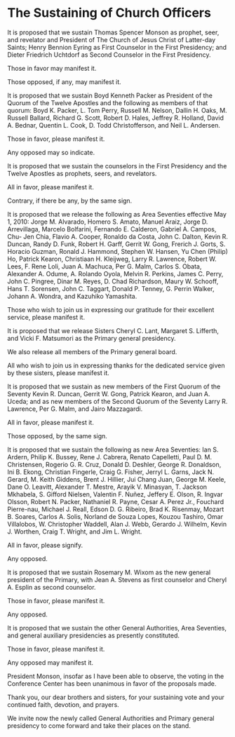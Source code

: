 # The Sustaining of Church Officers

It is proposed that we sustain Thomas Spencer Monson as prophet, seer, and
revelator and President of The Church of Jesus Christ of Latter-day Saints;
Henry Bennion Eyring as First Counselor in the First Presidency; and Dieter
Friedrich Uchtdorf as Second Counselor in the First Presidency.

Those in favor may manifest it.

Those opposed, if any, may manifest it.

It is proposed that we sustain Boyd Kenneth Packer as President of the Quorum
of the Twelve Apostles and the following as members of that quorum: Boyd K.
Packer, L. Tom Perry, Russell M. Nelson, Dallin H. Oaks, M. Russell Ballard,
Richard G. Scott, Robert D. Hales, Jeffrey R. Holland, David A. Bednar,
Quentin L. Cook, D. Todd Christofferson, and Neil L. Andersen.

Those in favor, please manifest it.

Any opposed may so indicate.

It is proposed that we sustain the counselors in the First Presidency and the
Twelve Apostles as prophets, seers, and revelators.

All in favor, please manifest it.

Contrary, if there be any, by the same sign.

It is proposed that we release the following as Area Seventies effective May
1, 2010: Jorge M. Alvarado, Homero S. Amato, Manuel Araiz, Jorge D.
Arrevillaga, Marcelo Bolfarini, Fernando E. Calderon, Gabriel A. Campos, Chu-
Jen Chia, Flavio A. Cooper, Ronaldo da Costa, John C. Dalton, Kevin R. Duncan,
Randy D. Funk, Robert H. Garff, Gerrit W. Gong, Frerich J. Gorts, S. Horacio
Guzman, Ronald J. Hammond, Stephen W. Hansen, Yu Chen (Philip) Ho, Patrick
Kearon, Christiaan H. Kleijweg, Larry R. Lawrence, Robert W. Lees, F. Rene
Loli, Juan A. Machuca, Per G. Malm, Carlos S. Obata, Alexander A. Odume, A.
Rolando Oyola, Melvin R. Perkins, James C. Perry, John C. Pingree, Dinar M.
Reyes, D. Chad Richardson, Maury W. Schooff, Hans T. Sorensen, John C.
Taggart, Donald P. Tenney, G. Perrin Walker, Johann A. Wondra, and Kazuhiko
Yamashita.

Those who wish to join us in expressing our gratitude for their excellent
service, please manifest it.

It is proposed that we release Sisters Cheryl C. Lant, Margaret S. Lifferth,
and Vicki F. Matsumori as the Primary general presidency.

We also release all members of the Primary general board.

All who wish to join us in expressing thanks for the dedicated service given
by these sisters, please manifest it.

It is proposed that we sustain as new members of the First Quorum of the
Seventy Kevin R. Duncan, Gerrit W. Gong, Patrick Kearon, and Juan A. Uceda;
and as new members of the Second Quorum of the Seventy Larry R. Lawrence, Per
G. Malm, and Jairo Mazzagardi.

All in favor, please manifest it.

Those opposed, by the same sign.

It is proposed that we sustain the following as new Area Seventies: Ian S.
Ardern, Philip K. Bussey, Rene J. Cabrera, Renato Capelletti, Paul D. M.
Christensen, Rogerio G. R. Cruz, Donald D. Deshler, George R. Donaldson, Ini
B. Ekong, Christian Fingerle, Craig G. Fisher, Jerryl L. Garns, Jack N.
Gerard, M. Keith Giddens, Brent J. Hillier, Jui Chang Juan, George M. Keele,
Dane O. Leavitt, Alexander T. Mestre, Arayik V. Minasyan, T. Jackson Mkhabela,
S. Gifford Nielsen, Valentin F. Nuñez, Jeffery E. Olson, R. Ingvar Olsson,
Robert N. Packer, Nathaniel R. Payne, Cesar A. Perez Jr., Fouchard Pierre-nau,
Michael J. Reall, Edson D. G. Ribeiro, Brad K. Risenmay, Mozart B. Soares,
Carlos A. Solis, Norland de Souza Lopes, Kouzou Tashiro, Omar Villalobos, W.
Christopher Waddell, Alan J. Webb, Gerardo J. Wilhelm, Kevin J. Worthen, Craig
T. Wright, and Jim L. Wright.

All in favor, please signify.

Any opposed.

It is proposed that we sustain Rosemary M. Wixom as the new general president
of the Primary, with Jean A. Stevens as first counselor and Cheryl A. Esplin
as second counselor.

Those in favor, please manifest it.

Any opposed.

It is proposed that we sustain the other General Authorities, Area Seventies,
and general auxiliary presidencies as presently constituted.

Those in favor, please manifest it.

Any opposed may manifest it.

President Monson, insofar as I have been able to observe, the voting in the
Conference Center has been unanimous in favor of the proposals made.

Thank you, our dear brothers and sisters, for your sustaining vote and your
continued faith, devotion, and prayers.

We invite now the newly called General Authorities and Primary general
presidency to come forward and take their places on the stand.

